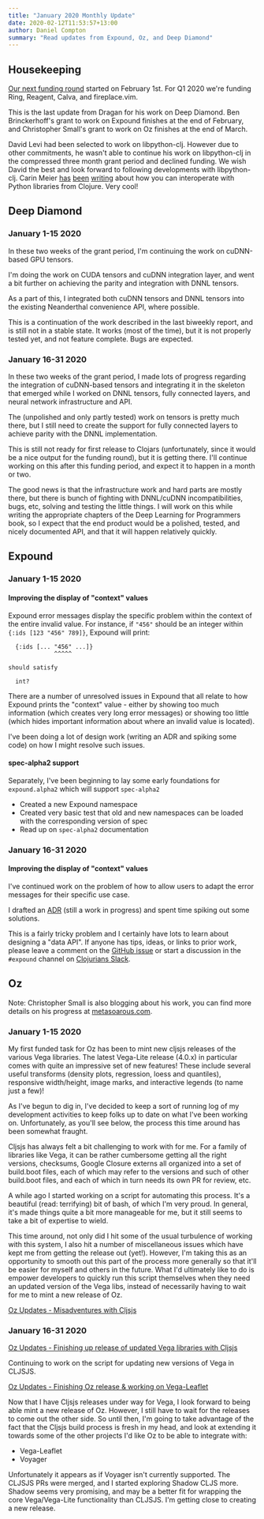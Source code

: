 ```yaml
---
title: "January 2020 Monthly Update"
date: 2020-02-12T11:53:57+13:00
author: Daniel Compton
summary: "Read updates from Expound, Oz, and Deep Diamond"
---
```


## Housekeeping

[Our next funding round](/news/q1-2020-funding-announcement/) started on February 1st. For Q1 2020 we're funding Ring, Reagent, Calva, and fireplace.vim.

This is the last update from Dragan for his work on Deep Diamond. Ben Brinckerhoff's grant to work on Expound finishes at the end of February, and Christopher Small's grant to work on Oz finishes at the end of March.

David Levi had been selected to work on libpython-clj. However due to other commitments, he wasn't able to continue his work on libpython-clj in the compressed three month grant period and declined funding. We wish David the best and look forward to following developments with libpython-clj. Carin Meier [has](https://gigasquidsoftware.com/blog/2020/01/10/hugging-face-gpt-with-clojure/) [been](https://gigasquidsoftware.com/blog/2020/01/18/parens-for-pyplot/) [writing](https://gigasquidsoftware.com/blog/2020/01/24/clojure-interop-with-python-nlp-libraries/) about how you can interoperate with Python libraries from Clojure. Very cool!

## Deep Diamond

### January 1-15 2020

In these two weeks of the grant period, I'm continuing the work on
cuDNN-based GPU tensors.

I'm doing the work on CUDA tensors and cuDNN integration layer, and went
a bit further on achieving the parity and integration with DNNL tensors.

As a part of this, I integrated both cuDNN tensors and DNNL tensors
into the existing Neanderthal convenience API, where possible.

This is a continuation of the work described in the last biweekly report,
and is still not in a stable state. It works (most of the time), but it is not properly tested yet,
and not feature complete. Bugs are expected.

### January 16-31 2020

In these two weeks of the grant period, I made lots of progress regarding the
integration of cuDNN-based tensors and integrating it in the skeleton that
emerged while I worked on DNNL tensors, fully connected layers, and neural network
infrastructure and API.

The (unpolished and only partly tested) work on tensors is pretty much there,
but I still need to create the support for fully connected layers to achieve
parity with the DNNL implementation.

This is still not ready for first release to Clojars (unfortunately, since it would be a
nice output for the funding round), but it is getting there. I'll continue working
on this after this funding period, and expect it to happen in a month or two.

The good news is that the infrastructure work and hard parts are mostly there,
but there is bunch of fighting with DNNL/cuDNN incompatibilities, bugs, etc,
solving and testing the little things. I will work on this while writing the
appropriate chapters of the Deep Learning for Programmers book, so I expect
that the end product would be a polished, tested, and nicely documented API,
and that it will happen relatively quickly.

## Expound

### January 1-15 2020

#### Improving the display of "context" values

Expound error messages display the specific problem within the context of the entire invalid value. For instance, if `"456"` should be an integer within `{:ids [123 "456" 789]}`, Expound will print:

```
  {:ids [... "456" ...]}
             ^^^^^

should satisfy

  int?
```

There are a number of unresolved issues in Expound that all relate to how Expound prints the "context" value - either by showing too much information (which creates very long error messages) or showing too little (which hides important information about where an invalid value is located).

I've been doing a lot of design work (writing an ADR and spiking some code) on how I might resolve such issues.

#### spec-alpha2 support

Separately, I've been beginning to lay some early foundations for `expound.alpha2` which will support `spec-alpha2`

* Created a new Expound namespace
* Created very basic test that old and new namespaces can be loaded with the corresponding version of spec
* Read up on `spec-alpha2` documentation

### January 16-31 2020

#### Improving the display of "context" values

I've continued work on the problem of how to allow users to adapt the error messages for their specific use case.

I drafted an [ADR](https://github.com/bhb/expound/blob/master/doc/arch/adr-003.md) (still a work in progress) and spent time spiking out some solutions.

This is a fairly tricky problem and I certainly have lots to learn about designing a "data API". If anyone has tips, ideas, or links to prior work, please leave a comment on the [GitHub issue](https://github.com/bhb/expound/issues/189) or start a discussion in the `#expound` channel on [Clojurians Slack](http://clojurians.net).

## Oz

Note: Christopher Small is also blogging about his work, you can find more details on his progress at [metasoarous.com](http://metasoarous.com/blog).

### January 1-15 2020

My first funded task for Oz has been to mint new cljsjs releases of the various Vega libraries. The latest Vega-Lite release (4.0.x) in particular comes with quite an impressive set of new features! These include several useful transforms (density plots, regression, loess and quantiles), responsive width/height, image marks, and interactive legends (to name just a few)!

As I've begun to dig in, I've decided to keep a sort of running log of my development activities to keep folks up to date on what I've been working on. Unfortunately, as you'll see below, the process this time around has been somewhat fraught.

Cljsjs has always felt a bit challenging to work with for me. For a family of libraries like Vega, it can be rather cumbersome getting all the right versions, checksums, Google Closure externs all organized into a set of build.boot files, each of which may refer to the versions and such of other build.boot files, and each of which in turn needs its own PR for review, etc.

A while ago I started working on a script for automating this process. It's a beautiful (read: terrifying) bit of bash, of which I'm very proud. In general, it's made things quite a bit more manageable for me, but it still seems to take a bit of expertise to wield.

This time around, not only did I hit some of the usual turbulence of working with this system, I also hit a number of miscellaneous issues which have kept me from getting the release out (yet!). However, I'm taking this as an opportunity to smooth out this part of the process more generally so that it'll be easier for myself and others in the future. What I'd ultimately like to do is empower developers to quickly run this script themselves when they need an updated version of the Vega libs, instead of necessarily having to wait for me to mint a new release of Oz.

[Oz Updates - Misadventures with Cljsjs](http://metasoarous.com/blog/oz-clojurists-together-update-1)

### January 16-31 2020

[Oz Updates - Finishing up release of updated Vega libraries with Cljsjs](http://metasoarous.com/blog/oz-clojurists-together-update-2)

Continuing to work on the script for updating new versions of Vega in CLJSJS.

[Oz Updates - Finishing Oz release & working on Vega-Leaflet](http://metasoarous.com/blog/oz-clojurists-together-update-3)

Now that I have Cljsjs releases under way for Vega, I look forward to being able mint a new release of Oz. However, I still have to wait for the releases to come out the other side. So until then, I'm going to take advantage of the fact that the Cljsjs build process is fresh in my head, and look at extending it towards some of the other projects I'd like Oz to be able to integrate with:

* Vega-Leaflet
* Voyager

Unfortunately it appears as if Voyager isn't currently supported. The CLJSJS PRs were merged, and I started exploring Shadow CLJS more. Shadow seems very promising, and may be a better fit for wrapping the core Vega/Vega-Lite functionality than CLJSJS. I'm getting close to creating a new release.
